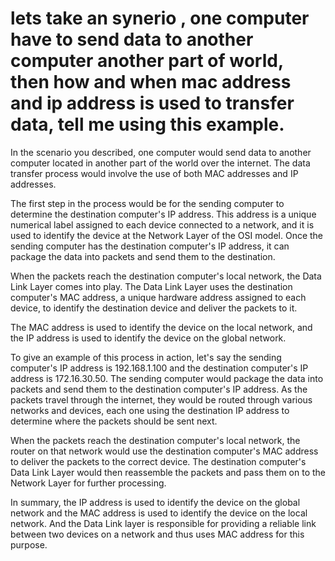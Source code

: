 # lets take an synerio ,  one computer have to send data to another computer another part of world, then how and when mac address and ip address is used to transfer data, tell me using this example.


In the scenario you described, one computer would send data to another computer located in another part of the world over the internet. The data transfer process would involve the use of both MAC addresses and IP addresses.

The first step in the process would be for the sending computer to determine the destination computer's IP address. This address is a unique numerical label assigned to each device connected to a network, and it is used to identify the device at the Network Layer of the OSI model. Once the sending computer has the destination computer's IP address, it can package the data into packets and send them to the destination.

When the packets reach the destination computer's local network, the Data Link Layer comes into play. The Data Link Layer uses the destination computer's MAC address, a unique hardware address assigned to each device, to identify the destination device and deliver the packets to it.

The MAC address is used to identify the device on the local network, and the IP address is used to identify the device on the global network.

To give an example of this process in action, let's say the sending computer's IP address is 192.168.1.100 and the destination computer's IP address is 172.16.30.50. The sending computer would package the data into packets and send them to the destination computer's IP address. As the packets travel through the internet, they would be routed through various networks and devices, each one using the destination IP address to determine where the packets should be sent next.

When the packets reach the destination computer's local network, the router on that network would use the destination computer's MAC address to deliver the packets to the correct device. The destination computer's Data Link Layer would then reassemble the packets and pass them on to the Network Layer for further processing.

In summary, the IP address is used to identify the device on the global network and the MAC address is used to identify the device on the local network. And the Data Link layer is responsible for providing a reliable link between two devices on a network and thus uses MAC address for this purpose.